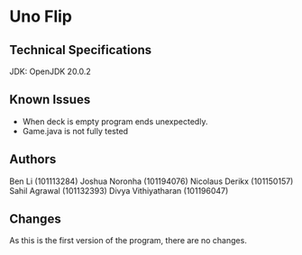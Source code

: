 # Uno Flip

## Technical Specifications

JDK: OpenJDK 20.0.2

## Known Issues
- When deck is empty program ends unexpectedly.
- Game.java is not fully tested

## Authors
Ben Li (101113284)
Joshua Noronha (101194076)
Nicolaus Derikx (101150157)
Sahil Agrawal (101132393)
Divya Vithiyatharan (101196047)

## Changes
As this is the first version of the program, there are no changes.
